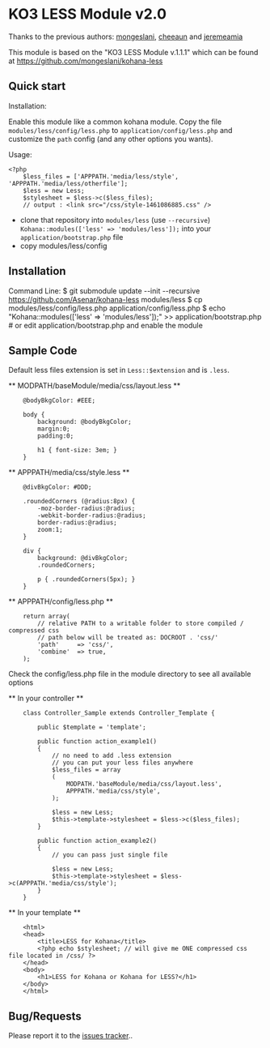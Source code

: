 KO3 LESS Module v2.0
=======================

Thanks to the previous authors:
[mongeslani](http://github.com/mongeslani), [cheeaun](http://github.com/cheeaun) and [jeremeamia](http://github.com/jeremeamia/kohana-less)

This module is based on the "KO3 LESS Module v.1.1.1" which can be found at https://github.com/mongeslani/kohana-less

Quick start
-----------

Installation:

Enable this module like a common kohana module.
Copy the file `modules/less/config/less.php`
to `application/config/less.php` and customize the `path` config (and any
    other options you wants).

Usage:

    <?php
        $less_files = ['APPPATH.'media/less/style', 'APPPATH.'media/less/otherfile'];
        $less = new Less;
        $stylesheet = $less->c($less_files);
        // output : <link src="/css/style-1461086885.css" />


* clone that repository into `modules/less` (use `--recursive`) `Kohana::modules(['less' => 'modules/less']);` into your
`application/bootstrap.php` file
* copy modules/less/config


Installation
------------

Command Line:
    $ git submodule update --init --recursive https://github.com/Asenar/kohana-less modules/less
    $ cp modules/less/config/less.php application/config/less.php
    $ echo "Kohana::modules(['less' => 'modules/less']);" >> application/bootstrap.php
    # or edit application/bootstrap.php and enable the module

Sample Code
------------

Default less files extension is set in `Less::$extension` and is `.less`.

** MODPATH/baseModule/media/css/layout.less **

        @bodyBkgColor: #EEE;

        body {
            background: @bodyBkgColor;
            margin:0;
            padding:0;

            h1 { font-size: 3em; }
        }

** APPPATH/media/css/style.less **

        @divBkgColor: #DDD;

        .roundedCorners (@radius:8px) {
            -moz-border-radius:@radius;
            -webkit-border-radius:@radius;
            border-radius:@radius;
            zoom:1;
        }

        div {
            background: @divBkgColor;
            .roundedCorners;

            p { .roundedCorners(5px); }
        }

** APPPATH/config/less.php **

        return array(
            // relative PATH to a writable folder to store compiled / compressed css
            // path below will be treated as: DOCROOT . 'css/'
            'path'     => 'css/',
            'combine'  => true,
        );

Check the config/less.php file in the module directory to see all available
options

** In your controller **

        class Controller_Sample extends Controller_Template {

            public $template = 'template';

            public function action_example1()
            {
                // no need to add .less extension
                // you can put your less files anywhere
                $less_files = array
                (
                    MODPATH.'baseModule/media/css/layout.less',
                    APPPATH.'media/css/style',
                );

                $less = new Less;
                $this->template->stylesheet = $less->c($less_files);
            }

            public function action_example2()
            {
                // you can pass just single file

                $less = new Less;
                $this->template->stylesheet = $less->c(APPPATH.'media/css/style');
            }
        }

** In your template **

        <html>
        <head>
            <title>LESS for Kohana</title>
            <?php echo $stylesheet; // will give me ONE compressed css file located in /css/ ?>
        </head>
        <body>
            <h1>LESS for Kohana or Kohana for LESS?</h1>
        </body>
        </html>

Bug/Requests
-------
Please report it to the [issues tracker](http://github.com/Asenar/kohana-less/issues)..
